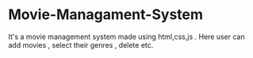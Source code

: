 # Movie-Managament-System
It's a movie management system made using html,css,js . Here user can add movies , select their genres , delete etc.
